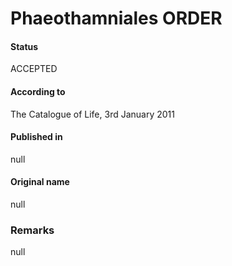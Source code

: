 Phaeothamniales ORDER
=======

#### Status
ACCEPTED

#### According to
The Catalogue of Life, 3rd January 2011

#### Published in
null

#### Original name
null

### Remarks
null